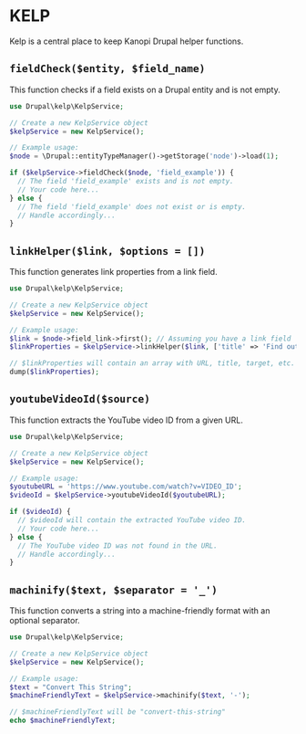 # KELP
Kelp is a central place to keep Kanopi Drupal helper functions.



## `fieldCheck($entity, $field_name)`

This function checks if a field exists on a Drupal entity and is not empty.

```php
use Drupal\kelp\KelpService;

// Create a new KelpService object
$kelpService = new KelpService();

// Example usage:
$node = \Drupal::entityTypeManager()->getStorage('node')->load(1);

if ($kelpService->fieldCheck($node, 'field_example')) {
  // The field 'field_example' exists and is not empty.
  // Your code here...
} else {
  // The field 'field_example' does not exist or is empty.
  // Handle accordingly...
}
```

## `linkHelper($link, $options = [])`

This function generates link properties from a link field.

```php
use Drupal\kelp\KelpService;

// Create a new KelpService object
$kelpService = new KelpService();

// Example usage:
$link = $node->field_link->first(); // Assuming you have a link field
$linkProperties = $kelpService->linkHelper($link, ['title' => 'Find out more about kelp', 'modifiers' => ['btn', 'btn-primary']]);

// $linkProperties will contain an array with URL, title, target, etc.
dump($linkProperties);
```

## `youtubeVideoId($source)`

This function extracts the YouTube video ID from a given URL.

```php
use Drupal\kelp\KelpService;

// Create a new KelpService object
$kelpService = new KelpService();

// Example usage:
$youtubeURL = 'https://www.youtube.com/watch?v=VIDEO_ID';
$videoId = $kelpService->youtubeVideoId($youtubeURL);

if ($videoId) {
  // $videoId will contain the extracted YouTube video ID.
  // Your code here...
} else {
  // The YouTube video ID was not found in the URL.
  // Handle accordingly...
}
```

## `machinify($text, $separator = '_')`

This function converts a string into a machine-friendly format with an optional separator.

```php
use Drupal\kelp\KelpService;

// Create a new KelpService object
$kelpService = new KelpService();

// Example usage:
$text = "Convert This String";
$machineFriendlyText = $kelpService->machinify($text, '-');

// $machineFriendlyText will be "convert-this-string"
echo $machineFriendlyText;
```
